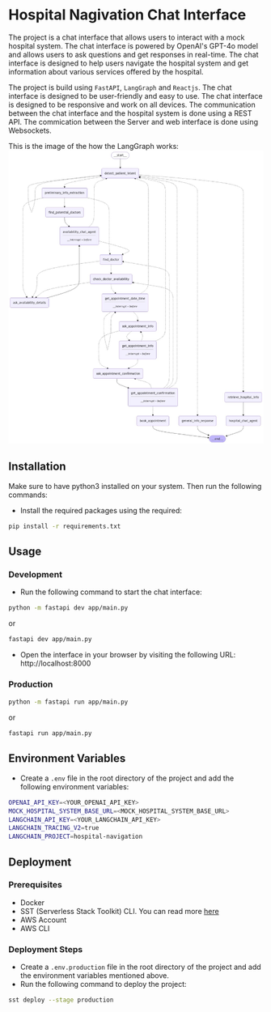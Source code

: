 # Hospital Nagivation Chat Interface

The project is a chat interface that allows users to interact with a mock hospital system. The chat interface is powered by OpenAI's GPT-4o model and allows users to ask questions and get responses in real-time. The chat interface is designed to help users navigate the hospital system and get information about various services offered by the hospital.

The project is build using `FastAPI`, `LangGraph` and `Reactjs`. The chat interface is designed to be user-friendly and easy to use. The chat interface is designed to be responsive and work on all devices. The communication between the chat interface and the hospital system is done using a REST API. The commication between the Server and web interface is done using Websockets.

This is the image of the how the LangGraph works:
![Hopital Navigation Lang Graph](docs/hospital_graph.png)

## Installation
Make sure to have python3 installed on your system. Then run the following commands:

- Install the required packages using the required:
```bash
pip install -r requirements.txt
```

## Usage
### Development
- Run the following command to start the chat interface:
```bash
python -m fastapi dev app/main.py
```
or
```bash
fastapi dev app/main.py
```

- Open the interface in your browser by visiting the following URL:
http://localhost:8000

### Production
```bash
python -m fastapi run app/main.py
```
or
```bash
fastapi run app/main.py
```

## Environment Variables
- Create a `.env` file in the root directory of the project and add the following environment variables:
```bash
OPENAI_API_KEY=<YOUR_OPENAI_API_KEY>
MOCK_HOSPITAL_SYSTEM_BASE_URL=<MOCK_HOSPITAL_SYSTEM_BASE_URL>
LANGCHAIN_API_KEY=<YOUR_LANGCHAIN_API_KEY>
LANGCHAIN_TRACING_V2=true
LANGCHAIN_PROJECT=hospital-navigation
```

## Deployment
### Prerequisites
- Docker
- SST (Serverless Stack Toolkit) CLI. You can read more [here](https://sst.dev/docs)
- AWS Account
- AWS CLI

### Deployment Steps
- Create a `.env.production` file in the root directory of the project and add the environment variables mentioned above.
- Run the following command to deploy the project:
```bash
sst deploy --stage production
```
